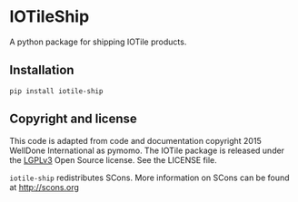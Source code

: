 # IOTileShip
A python package for shipping IOTile products.

## Installation

```
pip install iotile-ship
```

## Copyright and license
This code is adapted from code and documentation copyright 2015 WellDone International as pymomo. The IOTile package is released under the [LGPLv3](https://www.gnu.org/licenses/lgpl.html) Open Source license.  See the LICENSE file.

`iotile-ship` redistributes SCons.  More information on SCons can be found at http://scons.org